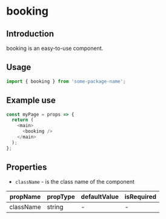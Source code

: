 # booking

<!-- STORY -->

## Introduction

booking is an easy-to-use component.

## Usage

```javascript
import { booking } from 'some-package-name';
```

## Example use

```javascript
const myPage = props => {
  return (
    <main>
      <booking />
    </main>
  );
};
```

## Properties

- `className` - is the class name of the component

| propName  | propType | defaultValue | isRequired |
| --------- | -------- | ------------ | ---------- |
| className | string   | -            | -          |
